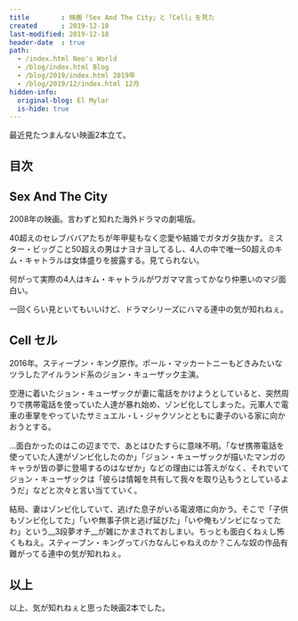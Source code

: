 ```yaml
---
title        : 映画「Sex And The City」と「Cell」を見た
created      : 2019-12-18
last-modified: 2019-12-18
header-date  : true
path:
  - /index.html Neo's World
  - /blog/index.html Blog
  - /blog/2019/index.html 2019年
  - /blog/2019/12/index.html 12月
hidden-info:
  original-blog: El Mylar
  is-hide: true
---
```


最近見たつまんない映画2本立て。

## 目次

## Sex And The City

2008年の映画。言わずと知れた海外ドラマの劇場版。

40超えのセレブババアたちが年甲斐もなく恋愛や結婚でガタガタ抜かす。ミスター・ビッグこと50超えの男はナヨナヨしてるし、4人の中で唯一50超えのキム・キャトラルは女体盛りを披露する。見てられない。

何がって実際の4人はキム・キャトラルがワガママ言ってかなり仲悪いのマジ面白い。

一回くらい見といてもいいけど、ドラマシリーズにハマる連中の気が知れねぇ。

## Cell セル

2016年。スティーブン・キング原作。ポール・マッカートニーもどきみたいなツラしたアイルランド系のジョン・キューザック主演。

空港に着いたジョン・キューザックが妻に電話をかけようとしていると、突然周りで携帯電話を使っていた人達が暴れ始め、ゾンビ化してしまった。元軍人で電車の車掌をやっていたサミュエル・L・ジャクソンとともに妻子のいる家に向かおうとする。

…面白かったのはこの辺までで、あとはひたすらに意味不明。「なぜ携帯電話を使っていた人達がゾンビ化したのか」「ジョン・キューザックが描いたマンガのキャラが皆の夢に登場するのはなぜか」などの理由には答えがなく、それでいてジョン・キューザックは「彼らは情報を共有して我々を取り込もうとしているようだ」などと次々と言い当てていく。

結局、妻はゾンビ化していて、逃げた息子がいる電波塔に向かう。そこで「子供もゾンビ化してた」「いや無事子供と逃げ延びた」「いや俺もゾンビになってたわ」という__3段夢オチ__が雑にかまされておしまい。ちっとも面白くねぇし怖くもねえ。スティーブン・キングってバカなんじゃねえのか？こんな奴の作品有難がってる連中の気が知れねぇ。

## 以上

以上、気が知れねぇと思った映画2本でした。
